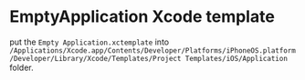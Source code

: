 # EmptyApplication Xcode template
put the `Empty Application.xctemplate` into `/Applications/Xcode.app/Contents/Developer/Platforms/iPhoneOS.platform/Developer/Library/Xcode/Templates/Project Templates/iOS/Application` folder.
